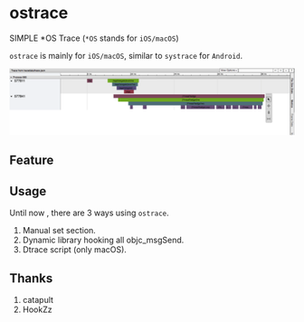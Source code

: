 # ostrace
SIMPLE *OS Trace (`*OS` stands for `iOS/macOS`)

`ostrace` is mainly for `iOS/macOS`, similar to `systrace` for `Android`.

![sample](sample.png)

## Feature





## Usage

Until now , there are 3 ways using `ostrace`.

1. Manual set section.
2. Dynamic library hooking all objc_msgSend.
3. Dtrace script (only macOS).


## Thanks

1. catapult
2. HookZz